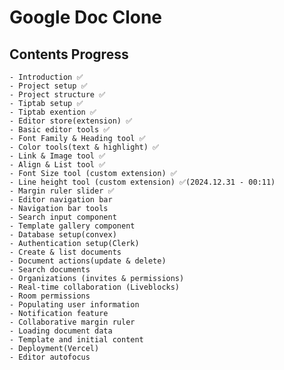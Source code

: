 # Google Doc Clone

## Contents Progress

    - Introduction ✅
    - Project setup ✅
    - Project structure ✅
    - Tiptab setup ✅
    - Tiptab exention ✅
    - Editor store(extension) ✅
    - Basic editor tools ✅
    - Font Family & Heading tool ✅
    - Color tools(text & highlight) ✅
    - Link & Image tool ✅
    - Align & List tool ✅
    - Font Size tool (custom extension) ✅
    - Line height tool (custom extension) ✅(2024.12.31 - 00:11)
    - Margin ruler slider ✅
    - Editor navigation bar 
    - Navigation bar tools
    - Search input component
    - Template gallery component
    - Database setup(convex)
    - Authentication setup(Clerk)
    - Create & list documents
    - Document actions(update & delete)
    - Search documents
    - Organizations (invites & permissions)
    - Real-time collaboration (Liveblocks)
    - Room permissions
    - Populating user information
    - Notification feature
    - Collaborative margin ruler
    - Loading document data
    - Template and initial content
    - Deployment(Vercel)
    - Editor autofocus